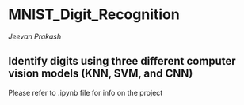# MNIST_Digit_Recognition
*Jeevan Prakash*
## Identify digits using three different computer vision models (KNN, SVM, and CNN)
Please refer to .ipynb file for info on the project
